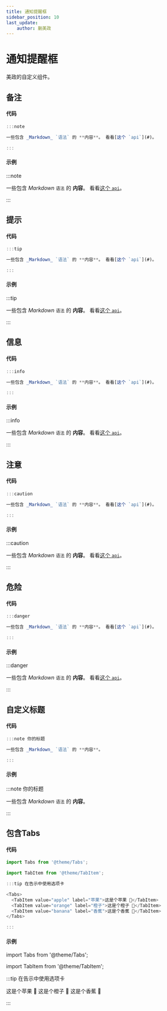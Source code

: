 ```yaml
---
title: 通知提醒框
sidebar_position: 10
last_update:
    author: 蒯美政
---
```

# 通知提醒框

美政的自定义组件。

## 备注

#### 代码

```js
:::note

一些包含 _Markdown_ `语法` 的 **内容**。 看看[这个 `api`](#)。

:::
```
#### 示例

:::note

一些包含 _Markdown_ `语法` 的 **内容**。 看看[这个 `api`](#)。

:::

## 提示

#### 代码

```js
:::tip

一些包含 _Markdown_ `语法` 的 **内容**。 看看[这个 `api`](#)。

:::
```
#### 示例

:::tip

一些包含 _Markdown_ `语法` 的 **内容**。 看看[这个 `api`](#)。

:::

## 信息

#### 代码

```js
:::info

一些包含 _Markdown_ `语法` 的 **内容**。 看看[这个 `api`](#)。

:::
```
#### 示例

:::info

一些包含 _Markdown_ `语法` 的 **内容**。 看看[这个 `api`](#)。

:::

## 注意

#### 代码

```js
:::caution

一些包含 _Markdown_ `语法` 的 **内容**。 看看[这个 `api`](#)。

:::
```
#### 示例

:::caution

一些包含 _Markdown_ `语法` 的 **内容**。 看看[这个 `api`](#)。

:::

## 危险

#### 代码

```js
:::danger

一些包含 _Markdown_ `语法` 的 **内容**。 看看[这个 `api`](#)。

:::
```
#### 示例

:::danger

一些包含 _Markdown_ `语法` 的 **内容**。 看看[这个 `api`](#)。

:::

## 自定义标题

#### 代码

```js
:::note 你的标题

一些包含 _Markdown_ `语法` 的 **内容**。

:::
```

#### 示例

:::note 你的标题

一些包含 _Markdown_ `语法` 的 **内容**。

:::

## 包含Tabs

#### 代码

```js
import Tabs from '@theme/Tabs';

import TabItem from '@theme/TabItem';

:::tip 在告示中使用选项卡

<Tabs>
  <TabItem value="apple" label="苹果">这是个苹果 🍎</TabItem>
  <TabItem value="orange" label="橙子">这是个橙子 🍊</TabItem>
  <TabItem value="banana" label="香蕉">这是个香蕉 🍌</TabItem>
</Tabs>

:::
```

#### 示例

import Tabs from '@theme/Tabs';

import TabItem from '@theme/TabItem';

:::tip 在告示中使用选项卡

<Tabs>
  <TabItem value="apple" label="苹果">这是个苹果 🍎</TabItem>
  <TabItem value="orange" label="橙子">这是个橙子 🍊</TabItem>
  <TabItem value="banana" label="香蕉">这是个香蕉 🍌</TabItem>
</Tabs>

:::
